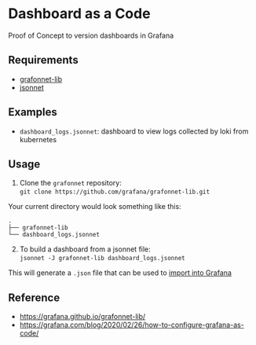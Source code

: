 # Dashboard as a Code
Proof of Concept to version dashboards in Grafana


## Requirements
* [grafonnet-lib](https://github.com/grafana/grafonnet-lib)
* [jsonnet](https://github.com/google/jsonnet)

## Examples
* `dashboard_logs.jsonnet`: dashboard to view logs collected by loki from kubernetes

## Usage
1. Clone the `grafonnet` repository:   
`git clone https://github.com/grafana/grafonnet-lib.git`

Your current directory would look something like this:
```
.
├── grafonnet-lib
└── dashboard_logs.jsonnet
```

2. To build a dashboard from a jsonnet file:   
`jsonnet -J grafonnet-lib dashboard_logs.jsonnet`

This will generate a `.json` file that can be used to [import into Grafana](https://grafana.com/docs/grafana/latest/dashboards/export-import/#importing-a-dashboard)

## Reference
* https://grafana.github.io/grafonnet-lib/
* https://grafana.com/blog/2020/02/26/how-to-configure-grafana-as-code/
